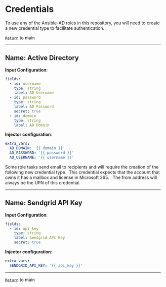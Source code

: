 # Credentials

 To use any of the Ansible-AD roles in this repository, you will need to create a new credential type to facilitate authentication.

[`Return`](README.md) to main

---

## **Name**: Active Directory  

**Input Configuration**:
  
   ```yaml
   fields:
     - id: username
       type: string
       label: AD Username
     - id: password
       type: string
       label: AD Password
       secret: true
     - id: domain
       type: string
       label: AD Domain
   ```

**Injector configuration**:

   ```yaml
   extra_vars:
     AD_DOMAIN: '{{ domain }}'
     AD_PASSWORD: '{{ password }}'
     AD_USERNAME: '{{ username }}'
   ```

Some role tasks send email to recipients and will require the creation of the following new credential type.&nbsp; This credential expects that the account that owns it has a mailbox and license in Microsoft 365. &nbsp; The from address will always be the UPN of this credential.

---

## **Name**: Sendgrid API Key  

**Input Configuration**:
  
   ```yaml
   fields:
     - id: api_key
       type: string
       label: Sendgrid API Key
       secret: true
   ```

**Injector configuration**:

   ```yaml
   extra_vars:
     SENDGRID_API_KEY: '{{ api_key }}'
   ```

---

[`Return`](README.md) to main
